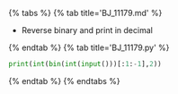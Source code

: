 {% tabs %}
{% tab title='BJ_11179.md' %}

* Reverse binary and print in decimal

{% endtab %}
{% tab title='BJ_11179.py' %}

```py
print(int(bin(int(input()))[:1:-1],2))
```

{% endtab %}
{% endtabs %}